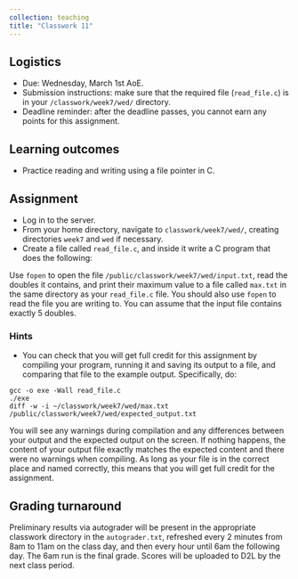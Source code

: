 ```yaml
---
collection: teaching
title: "Classwork 11"
---
```


## Logistics
* Due: Wednesday, March 1st AoE.
* Submission instructions: make sure that the required file (`read_file.c`) is in your
	`/classwork/week7/wed/` directory.
* Deadline reminder: after the deadline passes, you cannot earn any points for
	this assignment.

## Learning outcomes
* Practice reading and writing using a file pointer in C.

## Assignment

* Log in to the server.
* From your home directory, navigate to `classwork/week7/wed/`, creating directories `week7` and `wed` if necessary.
* Create a file called `read_file.c`, and inside it write a C program that does
	the following:

Use `fopen` to open the file `/public/classwork/week7/wed/input.txt`, read the
doubles it contains, and print their maximum value to a file called `max.txt`
in the same directory as your `read_file.c` file. You should also use `fopen`
to read the file you are writing to. You can assume that the input
file contains exactly 5 doubles.

### Hints
* You can check that you will get full credit for this assignment by compiling
	your program, running it and saving its output to a file, and comparing
	that file to the example output. Specifically, do:
```
gcc -o exe -Wall read_file.c
./exe
diff -w -i ~/classwork/week7/wed/max.txt /public/classwork/week7/wed/expected_output.txt
```
You will see any warnings during compilation and any differences between your output and the expected output on the
screen. If nothing happens, the content of your output file exactly matches the
expected content and there were no warnings when compiling. As long as your file is in the correct place and named
correctly,  this means that you will get full credit for the assignment.

## Grading turnaround
Preliminary results via autograder will be present in the appropriate classwork
directory in the `autograder.txt`, refreshed every 2 minutes from 8am to 11am
on the class day, and then
every hour until 6am the following day. The 6am run is the final grade. Scores will be
uploaded to D2L by the next class period.
